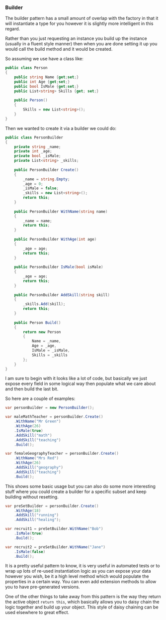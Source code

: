 ### Builder

The builder pattern has a small amount of overlap with the factory in that it will instantiate a type for you however it is slightly more intelligent in this regard. 

Rather than you just requesting an instance you build up the instance (usually in a fluent style manner) then when you are done setting it up you would call the build method and it would be created.

So assuming we use have a class like:

```csharp
public class Person
{
    public string Name {get;set;}
    public int Age {get;set;}
    public bool IsMale {get;set;}
    public List<string> Skills {get; set;}
    
    public Person()
    {
        Skills = new List<string>();
    }
}
```

Then we wanted to create it via a builder we could do:

```csharp
public class PersonBuilder
{
    private string _name;
    private int _age;
    private bool _isMale;
    private List<string> _skills;
    
    public PersonBuilder Create()
    {
        _name = string.Empty;
        _age = 0;
        _isMale = false;
        _skills = new List<string>();
        return this;
    }
    
    public PersonBuilder WithName(string name)
    {
        _name = name;
        return this;
    }
    
    public PersonBuilder WithAge(int age)
    {
        _age = age;
        return this;
    }
    
    public PersonBuilder IsMale(bool isMale)
    {
        _age = age;
        return this;
    }
    
    public PersonBuilder AddSkill(string skill)
    {
        _skills.Add(skill);
        return this;
    }
    
    public Person Build()
    {
        return new Person 
        {
            Name = _name,
            Age = _age,
            IsMale = _isMale,
            Skills = _skills
        };
    }
}
```

I am sure to begin with it looks like a lot of code, but basically we just expose every field in some logical way then populate what we care about and then build the last bit.

So here are a couple of examples:

```csharp
var personBuilder = new PersonBuilder();

var maleMathTeacher = personBuilder.Create()
	.WithName("Mr Green")
	.WithAge(26)
	.IsMale(true)
	.AddSkill("math")
	.AddSkill("teaching")
	.Build();

var femaleGeographyTeacher = personBuilder.Create()
	.WithName("Mrs Red")
	.WithAge(26)
	.AddSkill("geography")
	.AddSkill("teaching")
	.Build();
```

This shows some basic usage but you can also do some more interesting stuff where you could create a builder for a specific subset and keep building without resetting.

```csharp
var preSetBuilder = personBuilder.Create()
	.WithAge(18)
	.AddSkill("running")
	.AddSkill("healing");

var recruit1 = preSetBuilder.WithName("Bob")
	.IsMale(true)
	.Build();

var recruit2 = preSetBuilder.WithName("Jane")
	.IsMale(false)
	.Build();
```

It is a pretty useful pattern to know, it is very useful in automated tests or to wrap up lots of re-used instantiation logic as you can expose your data however you wish, be it a high level method which would populate the properties in a certain way. You can even add extension methods to allow you to have pre-generated versions.

One of the other things to take away from this pattern is the way they return the active object `return this`, which basically allows you to daisy chain the logic together and build up your object. This style of daisy chaining can be used elsewhere to great effect.